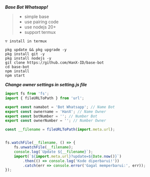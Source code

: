 ***Base Bot Whatsapp!***

>- simple base
>- use pairing code
>- use nodejs 20+
>- support termux

`▽ install in termux`
```
pkg update && pkg upgrade -y    
pkg install git -y   
pkg install nodejs -y  
git clone https://github.com/HanX-ID/base-bot
cd base-bot   
npm install    
npm start   
```
           
***Change owner settings in setting.js file***
```javascript
import fs from 'fs';
import { fileURLToPath } from 'url';

export const namabot = 'Bot Whatsapp'; // Name Bot
export const ownername = 'HanX'; // Name Owner
export const botNumber = ''; // Number Bot
export const ownerNumber = ''; // Number Owner

const __filename = fileURLToPath(import.meta.url);


fs.watchFile(__filename, () => {
    fs.unwatchFile(__filename);
    console.log(`Update ${__filename}`);
    import(`${import.meta.url}?update=${Date.now()}`)
        .then(() => console.log('Kode diperbarui!'))
        .catch(err => console.error('Gagal memperbarui:', err));
});
```

